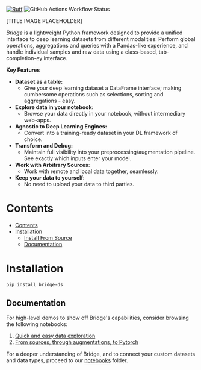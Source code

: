 [![Ruff](https://img.shields.io/endpoint?url=https://raw.githubusercontent.com/astral-sh/ruff/main/assets/badge/v2.json)](https://github.com/astral-sh/ruff)
![GitHub Actions Workflow Status](https://img.shields.io/github/actions/workflow/status/guybuk/bridge-ds/python-package.yml)

[TITLE IMAGE PLACEHOLDER]

_Bridge_ is a lightweight Python framework designed to provide a
unified interface to deep learning datasets from different
modalities: Perform global operations, aggregations and queries
with a Pandas-like
experience, and handle individual samples and raw data using a
class-based, tab-completion-ey interface.

**Key Features**

* **Dataset as a table:**
    * Give your deep learning dataset a DataFrame
      interface; making
      cumbersome operations such as selections, sorting and
      aggregations - easy.
* **Explore data in your notebook:**
    * Browse your data directly in your notebook, without
      intermediary web-apps.
* **Agnostic to Deep Learning Engines:**
    * Convert into a training-ready dataset
      in your DL framework of choice.
* **Transform and Debug:**
    * Maintain full visibility into your
      preprocessing/augmentation pipeline. See exactly which
      inputs enter your model.
* **Work with Arbitrary Sources**:
    * Work with remote and local data together, seamlessly.
* **Keep your data to yourself**:
    * No need to upload your data to third parties.

# Contents

<!-- TOC -->
* [Contents](#contents)
* [Installation](#installation)
  * [Install From Source](#install-from-source)
  * [Documentation](#documentation)
<!-- TOC -->

# Installation

```
pip install bridge-ds
```

## Documentation

For high-level demos to show off Bridge's capabilities, consider
browsing the following notebooks:
1. [Quick and easy data exploration](docs/source/notebooks/vision/fundamentals/coco_eda_demo.ipynb)
2. [From sources, through augmentations, to Pytorch](docs/source/notebooks/vision/processing_data/source2tensors_demo.ipynb)

For a deeper understanding of Bridge, and to connect your custom datasets and data types,
 proceed to our [notebooks](notebooks) folder.
